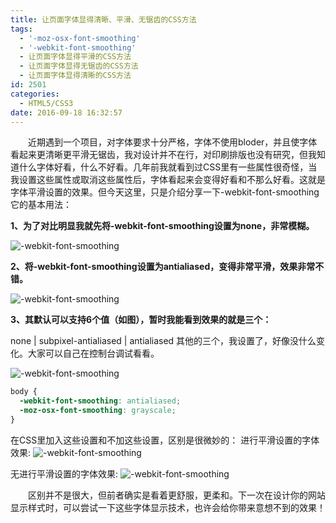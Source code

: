 ```yaml
---
title: 让页面字体显得清晰、平滑、无锯齿的CSS方法
tags:
  - '-moz-osx-font-smoothing'
  - '-webkit-font-smoothing'
  - 让页面字体显得平滑的CSS方法
  - 让页面字体显得无锯齿的CSS方法
  - 让页面字体显得清晰的CSS方法
id: 2501
categories:
  - HTML5/CSS3
date: 2016-09-18 16:32:57
---
```


&emsp;&emsp;近期遇到一个项目，对字体要求十分严格，字体不使用bloder，并且使字体看起来更清晰更平滑无锯齿，我对设计并不在行，对印刷排版也没有研究，但我知道什么字体好看，什么不好看。几年前我就看到过CSS里有一些属性很奇怪，当我设置这些属性或取消这些属性后，字体看起来会变得好看和不那么好看。这就是字体平滑设置的效果。但今天这里，只是介绍分享一下-webkit-font-smoothing它的基本用法：

**1、为了对比明显我就先将-webkit-font-smoothing设置为none，非常模糊。**

![-webkit-font-smoothing](http://www.npm8.com/wp-content/uploads/2016/09/a.png)

**2、将-webkit-font-smoothing设置为antialiased，变得非常平滑，效果非常不错。**

![-webkit-font-smoothing](http://www.npm8.com/wp-content/uploads/2016/09/b.png)

**3、其默认可以支持6个值（如图），暂时我能看到效果的就是三个：**

none | subpixel-antialiased | antialiased
其他的三个，我设置了，好像没什么变化。大家可以自己在控制台调试看看。

![-webkit-font-smoothing](http://www.npm8.com/wp-content/uploads/2016/09/c.png)
```css
body {
  -webkit-font-smoothing: antialiased;
  -moz-osx-font-smoothing: grayscale;
}
```
在CSS里加入这些设置和不加这些设置，区别是很微妙的：
进行平滑设置的字体效果:
![-webkit-font-smoothing](http://www.npm8.com/wp-content/uploads/2016/09/d.jpg)

无进行平滑设置的字体效果:
![-webkit-font-smoothing](http://www.npm8.com/wp-content/uploads/2016/09/e.jpg)

&emsp;&emsp;区别并不是很大，但前者确实是看着更舒服，更柔和。下一次在设计你的网站显示样式时，可以尝试一下这些字体显示技术，也许会给你带来意想不到的效果！
